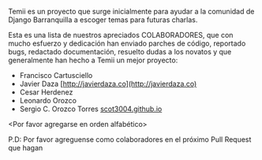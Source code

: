 
Temii es un proyecto que surge inicialmente para ayudar a la comunidad
de Django Barranquilla a escoger temas para futuras charlas.

Esta es una lista de nuestros apreciados COLABORADORES, que con mucho
esfuerzo y dedicación han enviado parches de código, reportado bugs,
redactado documentación, resuelto dudas a los novatos y que generalmente
han hecho a Temii un mejor proyecto:

- Francisco Cartusciello
- Javier Daza [http://javierdaza.co](http://javierdaza.co)
- Cesar Herdenez
- Leonardo Orozco
- Sergio C. Orozco Torres [scot3004.github.io](http://scot3004.github.io)

<Por favor agregarse en orden alfabético>

P.D: Por favor agreguense como colaboradores en el próximo
Pull Request que hagan
